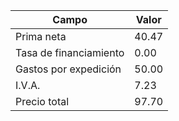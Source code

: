 | Campo | Valor |
|-------|-------|
| Prima neta | 40.47 |
| Tasa de financiamiento | 0.00 |
| Gastos por expedición | 50.00 |
| I.V.A. | 7.23 |
| Precio total | 97.70 |
